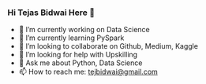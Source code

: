 ### Hi Tejas Bidwai Here 👋


- 🔭 I’m currently working on Data Science 
- 🌱 I’m currently learning PySpark
- 👯 I’m looking to collaborate on Github, Medium, Kaggle
- 🤔 I’m looking for help with Upskilling
- 💬 Ask me about Python, Data Science
- 📫 How to reach me: tejbidwai@gmail.com


